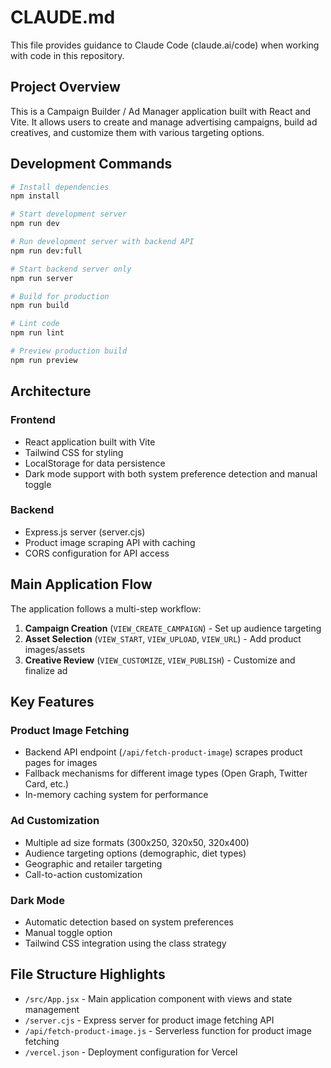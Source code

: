# CLAUDE.md

This file provides guidance to Claude Code (claude.ai/code) when working with code in this repository.

## Project Overview

This is a Campaign Builder / Ad Manager application built with React and Vite. It allows users to create and manage advertising campaigns, build ad creatives, and customize them with various targeting options.

## Development Commands

```bash
# Install dependencies
npm install

# Start development server
npm run dev

# Run development server with backend API
npm run dev:full

# Start backend server only
npm run server

# Build for production
npm run build

# Lint code
npm run lint

# Preview production build
npm run preview
```

## Architecture

### Frontend
- React application built with Vite
- Tailwind CSS for styling
- LocalStorage for data persistence
- Dark mode support with both system preference detection and manual toggle

### Backend
- Express.js server (server.cjs)
- Product image scraping API with caching
- CORS configuration for API access

## Main Application Flow

The application follows a multi-step workflow:

1. **Campaign Creation** (`VIEW_CREATE_CAMPAIGN`) - Set up audience targeting
2. **Asset Selection** (`VIEW_START`, `VIEW_UPLOAD`, `VIEW_URL`) - Add product images/assets
3. **Creative Review** (`VIEW_CUSTOMIZE`, `VIEW_PUBLISH`) - Customize and finalize ad

## Key Features

### Product Image Fetching
- Backend API endpoint (`/api/fetch-product-image`) scrapes product pages for images
- Fallback mechanisms for different image types (Open Graph, Twitter Card, etc.)
- In-memory caching system for performance

### Ad Customization
- Multiple ad size formats (300x250, 320x50, 320x400)
- Audience targeting options (demographic, diet types)
- Geographic and retailer targeting
- Call-to-action customization

### Dark Mode
- Automatic detection based on system preferences
- Manual toggle option
- Tailwind CSS integration using the class strategy

## File Structure Highlights

- `/src/App.jsx` - Main application component with views and state management
- `/server.cjs` - Express server for product image fetching API
- `/api/fetch-product-image.js` - Serverless function for product image fetching
- `/vercel.json` - Deployment configuration for Vercel